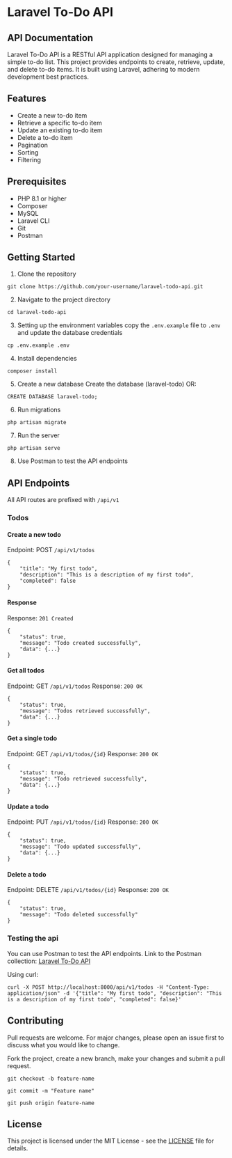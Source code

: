 # Laravel To-Do API

## API Documentation


Laravel To-Do API is a RESTful API application designed for managing a simple to-do list. This project provides endpoints to create, retrieve, update, and delete to-do items. It is built using Laravel, adhering to modern development best practices.


## Features

- Create a new to-do item
- Retrieve a specific to-do item
- Update an existing to-do item
- Delete a to-do item
- Pagination
- Sorting
- Filtering


## Prerequisites

- PHP 8.1 or higher
- Composer
- MySQL
- Laravel CLI
- Git
- Postman

## Getting Started

1. Clone the repository 
```
git clone https://github.com/your-username/laravel-todo-api.git
```
2. Navigate to the project directory 
```
cd laravel-todo-api
```
3. Setting up the environment variables
copy the `.env.example` file to `.env` and update the database credentials
```
cp .env.example .env
```
4. Install dependencies
```
composer install
```
5. Create a new database
Create the database (laravel-todo) OR:
```
CREATE DATABASE laravel-todo;
```
6. Run migrations
```
php artisan migrate
```
7. Run the server
```
php artisan serve
```
8. Use Postman to test the API endpoints



## API Endpoints

All API routes are prefixed with `/api/v1`

### Todos

#### Create a new todo
Endpoint: POST `/api/v1/todos`
```
{
    "title": "My first todo",
    "description": "This is a description of my first todo",
    "completed": false
}
```
#### Response
Response: `201 Created`
```
{
    "status": true,
    "message": "Todo created successfully",
    "data": {...}
}
```


#### Get all todos
Endpoint: GET `/api/v1/todos`
Response: `200 OK`
```
{
    "status": true,
    "message": "Todos retrieved successfully",
    "data": {...}
}
```


#### Get a single todo
Endpoint: GET `/api/v1/todos/{id}`
Response: `200 OK`
```
{
    "status": true,
    "message": "Todo retrieved successfully",
    "data": {...}
}
```


#### Update a todo
Endpoint: PUT `/api/v1/todos/{id}`
Response: `200 OK`
```
{
    "status": true,
    "message": "Todo updated successfully",
    "data": {...}
}
```

#### Delete a todo
Endpoint: DELETE `/api/v1/todos/{id}`
Response: `200 OK`
```
{
    "status": true,
    "message": "Todo deleted successfully"
}
```

### Testing the api
You can use Postman to test the API endpoints.
Link to the Postman collection: [Laravel To-Do API](https://documenter.getpostman.com/view/6890514/2sAYBSiCrS)

Using curl:
```
curl -X POST http://localhost:8000/api/v1/todos -H "Content-Type: application/json" -d '{"title": "My first todo", "description": "This is a description of my first todo", "completed": false}'
```


## Contributing
Pull requests are welcome. For major changes, please open an issue first to discuss what you would like to change.

Fork the project, create a new branch, make your changes and submit a pull request.
```
git checkout -b feature-name
```
```
git commit -m "Feature name"
```
```
git push origin feature-name
```

## License
This project is licensed under the MIT License - see the [LICENSE](LICENSE) file for details.
